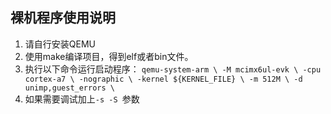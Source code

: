 ## 裸机程序使用说明

1. 请自行安装QEMU
2. 使用make编译项目，得到elf或者bin文件。
3. 执行以下命令运行启动程序：
    `qemu-system-arm \
    -M mcimx6ul-evk \
    -cpu cortex-a7 \
    -nographic \
    -kernel ${KERNEL_FILE} \
    -m 512M \
    -d unimp,guest_errors \`
4. 如果需要调试加上`-s -S `参数